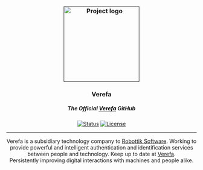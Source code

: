 
<p  align="center">

<a  href=""  rel="noopener">

<h3 align="center"><img width=200px  height=200px  src="https://verefa.com/resources/logos/BlackWhite.svg"  alt="Project logo"></a></h3>

</p>

  

<h3 align="center">Verefa</h3>
<h5 align="center" underline=none text-decoration=none>
The Official 
<a href="https://verefa.co.uk/" style="color: black; text-decoration: underline;text-decoration-style: dotted;">Verefa</a> GitHub</h5> 


  

<div align="center">

  

[![Status](https://img.shields.io/badge/status-active-success.svg)]()
[![License](https://img.shields.io/badge/license-GNU-blue.svg)](/LICENSE)
</div>

---

  

<p  align="center"> Verefa is a subsidiary technology company to <a href="https://robottik.com/">Robottik Software</a>. Working to provide powerful and intelligent authentication and identification services between people and technology. Keep up to date at <a href="https://verefa.com/">Verefa</a>. 
<br>
Persistently improving digital interactions with machines and people alike.
</p>
